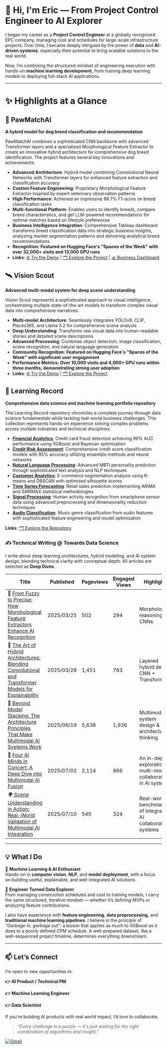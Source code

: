 # 👋 Hi, I'm Eric — From Project Control Engineer to AI Explorer

I began my career as a **Project Control Engineer** at a globally recognized EPC company, managing cost and schedules for large-scale infrastructure projects. Over time, I became deeply intrigued by the power of **data** and **AI-driven systems**, especially their potential to bring scalable solutions to the real world.

Now, I’m combining the structured mindset of engineering execution with hands-on **machine learning development**, from training deep learning models to deploying full-stack AI applications.

---

# ✨ Highlights at a Glance

## 🐾 PawMatchAI
**A hybrid model for dog breed classification and recommendation**

PawMatchAI combines a sophisticated CNN backbone with advanced Transformer layers and a specialized Morphological Feature Extractor to create an innovative hybrid architecture for comprehensive dog breed identification. The project features several key innovations and achievements:

- **Advanced Architecture**: Hybrid model combining Convolutional Neural Networks with Transformer layers for enhanced feature extraction and classification accuracy
- **Custom Feature Engineering**: Proprietary Morphological Feature Extractor inspired by expert veterinary observation patterns
- **High Performance**: Achieved an impressive 88.7% F1-score on breed classification tasks
- **Multi-functional Platform**: Enables users to identify breeds, compare breed characteristics, and get LLM-powered recommendations for optimal matches based on lifestyle preferences
- **Business Intelligence Integration**: Comprehensive Tableau dashboard transforms breed classification data into strategic business insights, analyzing market segmentation patterns and delivering analytical breed recommendations
- **Recognition: Featured on Hugging Face's "Spaces of the Week" with over 32,000+ visits and 13,000 GPU runs**
- **Links**: [🌐 Try the Demo](https://huggingface.co/spaces/DawnC/PawMatchAI) | [🗂️ Explore the Project](https://github.com/Eric-Chung-0511/Learning-Record/tree/main/Data%20Science%20Projects/PawMatchAI) | [📊 Business Dashboard](https://public.tableau.com/app/profile/eric.chung6319/viz/Visualization_Analysis/Insights)

## 🛰️ Vision Scout
**Advanced multi-modal system for deep scene understanding**

Vision Scout represents a sophisticated approach to visual intelligence, orchestrating multiple state-of-the-art models to transform complex visual data into comprehensive narratives:

- **Multi-model Architecture**: Seamlessly integrates YOLOv8, CLIP, Places365, and Llama 3.2 for comprehensive scene analysis
- **Deep Understanding**: Transforms raw visual data into human-readable stories and detailed scene descriptions
- **Advanced Processing**: Combines object detection, image classification, scene recognition, and natural language generation
- **Community Recognition: Featured on Hugging Face's "Spaces of the Week" with significant user engagement**
- **Performance Metrics: Over 10,000 visits and 4,000+ GPU runs within three months, demonstrating strong user adoption**
- **Links**: [🌐 Try the Demo](https://huggingface.co/spaces/DawnC/VisionScout) | [🗂️ Explore the Project](https://github.com/Eric-Chung-0511/Learning-Record/tree/main/Data%20Science%20Projects/VisionScout)

## 📘 Learning Record
**Comprehensive data science and machine learning portfolio repository**

The Learning Record repository chronicles a complete journey through data science fundamentals while tackling real-world business challenges. This collection represents hands-on experience solving complex problems across multiple industries and technical disciplines:

- **[Financial Analytics](https://github.com/Eric-Chung-0511/Learning-Record/tree/main/Data%20Science%20Projects/Credit%20Card%20Fraud%20Detection)**: Credit card fraud detection achieving 99% AUC performance using XGBoost and Bayesian optimization
- **[Credit Risk Assessment](https://github.com/Eric-Chung-0511/Learning-Record/tree/main/Data%20Science%20Projects/Credit%20Score%20Classification)**: Comprehensive credit score classification models with 85% accuracy utilizing ensemble methods and neural networks
- **[Natural Language Processing](https://github.com/Eric-Chung-0511/Learning-Record/tree/main/Data%20Science%20Projects/MBTI%20Prediction)**: Advanced MBTI personality prediction through sophisticated text analysis and NLP techniques
- **[Customer Analytics](https://github.com/Eric-Chung-0511/Learning-Record/tree/main/Data%20Science%20Projects/E-Commerce)**: E-commerce segmentation analysis using K-means and DBSCAN with optimized silhouette scores
- **[Time Series Forecasting](https://github.com/Eric-Chung-0511/Learning-Record/tree/main/Data%20Science%20Projects/Walmart%20Sales%20Prediction)**: Retail sales prediction implementing ARIMA and SARIMAX statistical methodologies
- **[Signal Processing](https://github.com/Eric-Chung-0511/Learning-Record/tree/main/Data%20Science%20Projects/Human%20Activity%20Recognition%20with%20Smartphones)**: Human activity recognition from smartphone sensor data using advanced preprocessing and dimensionality reduction techniques
- **[Audio Classification](https://github.com/Eric-Chung-0511/Learning-Record/tree/main/Data%20Science%20Projects/Music%20Genre)**: Music genre classification from audio features with sophisticated feature engineering and model optimization

**Links**: [🗂️ Explore the Repository](https://github.com/Eric-Chung-0511/Learning-Record)

### ✍️ **Technical Writing @ Towards Data Science**  
I write about deep learning architectures, hybrid modeling, and AI system design, blending technical clarity with conceptual depth. All articles are selected as **Deep Dives**.

| Title | Published | Pageviews | Engaged Views | Highlights |
|-------|-----------|-----------|----------------|------------|
| 🧠 [From Fuzzy to Precise: How Morphological Feature Extractors Enhance AI Recognition](https://towardsdatascience.com/from-fuzzy-to-precise-how-a-morphological-feature-extractor-enhances-ais-recognition-capabilities/) | 2025/03/25 | 502 | 294 | Morphological reasoning in CNNs |
| 🧩 [The Art of Hybrid Architectures: Blending Convolutional and Transformer Models for Explainability](https://towardsdatascience.com/the-art-of-hybrid-architectures/) | 2025/03/28 | 1,451 | 763 | Layered hybrid design: CNN + Transformer |
| 🔗 [Beyond Model Stacking: The Architecture Principles That Make Multimodal AI Systems Work](https://towardsdatascience.com/the-art-of-multimodal-ai-system-design/) | 2025/06/19 | 5,638 | 1,936 | Multimodal system design & architecture thinking |
| 🤖 [Four AI Minds in Concert: A Deep Dive into Multimodal AI Fusion](https://towardsdatascience.com/four-ai-minds-in-concert-a-deep-dive-into-multimodal-ai-fusion/) | 2025/07/02 | 2,114 | 866 | An in-depth exploration of multi-model collaboration in AI systems  |
| 🌍 [Scene Understanding in Action: Real-World Validation of Multimodal AI Integration](https://towardsdatascience.com/scene-understanding-in-action-real-world-validation-of-multimodal-ai-integration/) | 2025/07/10 | 540 | 324 | Real-world benchmarking of integrated AI collaborative systems |
---

## 💡 What I Do

🔹 **Machine Learning & AI Enthusiast**  
Hands-on in **computer vision**, **NLP**, and **model deployment**, with a focus on building useful, explainable, and well-integrated AI solutions.

🔹 **Engineer Turned Data Explorer**  
From managing construction schedules and cost to training models, I carry the same structured, iterative mindset — whether it’s defining MVPs or analyzing feature contributions.

I also have experience with **feature engineering**, **data preprocessing**, and **traditional machine learning pipelines**. I believe in the principle of _"Garbage in, garbage out"_: a lesson that applies as much to XGBoost as it does to a poorly defined CPM schedule. A well-prepared dataset, like a well-sequenced project timeline, determines everything downstream.

---

## 📫 Let’s Connect

I’m open to new opportunities in:

**👉 AI Product / Technical PM**

**👉 Machine Learning Engineer**

**👉 Data Scientist**  

If you're building AI products with real world impact, I’d love to collaborate.

> *"Every challenge is a puzzle — it's just waiting for the right combination of algorithms and insight."*

[![Gmail](https://img.shields.io/badge/Gmail-D14836?style=for-the-badge&logo=gmail&logoColor=white)](mailto:substantial79@gmail.com)
